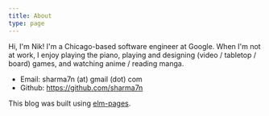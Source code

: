 ```yaml
---
title: About
type: page
---
```


Hi, I'm Nik! I'm a Chicago-based software engineer at Google. When I'm not at work, I enjoy playing the piano, playing and designing (video / tabletop / board) games, and watching anime / reading manga.

- Email: sharma7n (at) gmail (dot) com
- Github: https://github.com/sharma7n

This blog was built using [elm-pages](https://elm-pages.com/).
